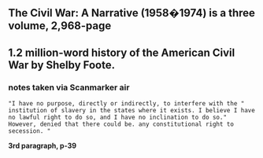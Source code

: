 ## The Civil War: A Narrative (1958�1974) is a three volume, 2,968-page
## 1.2 million-word history of the American Civil War by Shelby Foote.

### notes taken via Scanmarker air
```text
"I have no purpose, directly or indirectly, to interfere with the "
institution of slavery in the states where it exists. I believe I have no lawful right to do so, and I have no inclination to do so." However, denied that there could be. any constitutional right to secession. "
```
**3rd paragraph, p-39**
